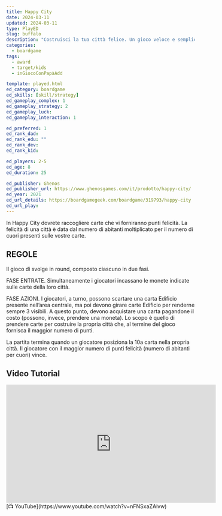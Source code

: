 ```yaml
---
title: Happy City
date: 2024-03-11
updated: 2024-03-11
type: PlayED
slug: buffalo
description: "Costruisci la tua città felice. Un gioco veloce e semplice dove comprare gli edifici migliori per massimizzare il numero di abitanti e la loro felicità"
categories:
  - boardgame
tags:
  - award
  - target/kids
  - inGiocoConPapàAdd

template: played.html
ed_category: boardgame
ed_skills: [skill/strategy]
ed_gameplay_complex: 1
ed_gameplay_strategy: 2
ed_gameplay_luck: 
ed_gameplay_interaction: 1

ed_preferred: 1
ed_rank_dad: 
ed_rank_edu: ""
ed_rank_dev: 
ed_rank_kid: 

ed_players: 2-5
ed_age: 8
ed_duration: 25

ed_publisher: Ghenos
ed_publisher_url: https://www.ghenosgames.com/it/prodotto/happy-city/
ed_year: 2021
ed_url_details: https://boardgamegeek.com/boardgame/319793/happy-city
ed_url_play: 
---
```


In Happy City dovrete raccogliere carte che vi forniranno punti felicità. La felicità di una città è data dal numero di abitanti moltiplicato per il numero di cuori presenti sulle vostre carte.

## REGOLE

Il gioco di svolge in round, composto ciascuno in due fasi.

FASE ENTRATE. Simultaneamente i giocatori incassano le monete indicate sulle carte della loro città.

FASE AZIONI. I giocatori, a turno, possono scartare una carta Edificio presente nell’area centrale, ma poi devono girare carte Edificio per renderne sempre 3 visibili. A questo punto, devono acquistare una carta pagandone il costo (possono, invece, prendere una moneta). Lo scopo è quello di prendere carte per costruire la propria città che, al termine del gioco fornisca il maggior numero di punti.

La partita termina quando un giocatore posiziona la 10a carta nella propria città. Il giocatore con il maggior numero di punti felicità (numero di abitanti per cuori) vince.

## Video Tutorial

<iframe width="560" height="315" src="https://www.youtube-nocookie.com/embed/nFNSxaZAivw?si=FBKaMYf5vpah_U3c" title="YouTube video player" frameborder="0" allow="accelerometer; autoplay; clipboard-write; encrypted-media; gyroscope; picture-in-picture; web-share" allowfullscreen></iframe>
[📺 YouTube](https://www.youtube.com/watch?v=nFNSxaZAivw)
